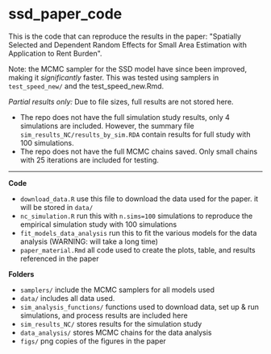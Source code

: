 # ssd_paper_code

This is the code that can reproduce the results in the paper:
"Spatially Selected and Dependent Random Effects for Small Area Estimation with Application to Rent Burden".

Note: the MCMC sampler for the SSD model have since been improved, making it *significantly* faster. This was tested using samplers in `test_speed_new/` and the test_speed_new.Rmd.


*Partial results only:* Due to file sizes, full results are not stored here.

* The repo does not have the full simulation study results, only 4 simulations are included. However, the summary file  `sim_results_NC/results_by_sim.RDA` contain results for full study with 100 simulations.  
* The repo does not have the full MCMC chains saved. Only small chains with 25 iterations are included for testing.

***

**Code**

* `download_data.R` use this file to download the data used for the paper. it will be stored in `data/`
* `nc_simulation.R` run this with `n.sims=100` simulations to reproduce the empirical simulation study with 100 simulations
* `fit_models_data_analysis` run this to fit the various models for the data analysis (WARNING: will take a long time)
* `paper_material.Rmd` all code used to create the plots, table, and results referenced in the paper

**Folders**

* `samplers/` include the MCMC samplers for all models used
* `data/` includes all data used.
* `sim_analysis_functions/` functions used to download data, set up & run simulations, and process results are included here
*  `sim_results_NC/` stores results for the simulation study
* `data_analysis/` stores MCMC chains for the data analysis
* `figs/` png copies of the figures in the paper
